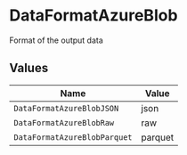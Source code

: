 # DataFormatAzureBlob

Format of the output data


## Values

| Name                         | Value                        |
| ---------------------------- | ---------------------------- |
| `DataFormatAzureBlobJSON`    | json                         |
| `DataFormatAzureBlobRaw`     | raw                          |
| `DataFormatAzureBlobParquet` | parquet                      |